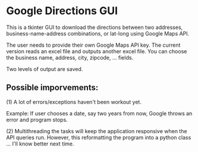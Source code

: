 # Google Directions GUI
This is a tkinter GUI to download the directions between two addresses, business-name-address combinations, or lat-long using Google Maps API.

The user needs to provide their own Google Maps API key.
The current version reads an excel file and outputs another excel file. You can choose the business name, address, city, zipcode, ... fields.

Two levels of output are saved.

## Possible imporvements:
(1)
A lot of errors/exceptions haven't been workout yet.

Example: If user chooses a date, say two years from now, Google throws an error and program stops. 

(2)
Multithreading the tasks will keep the application responsive when the API queries run. However, this reformatting the program into a python class ... I'll know better next time.
